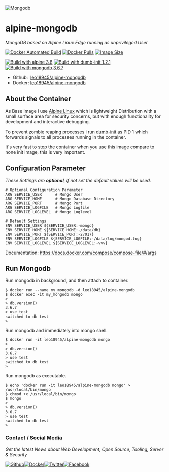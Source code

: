 ![Mongodb](https://webassets.mongodb.com/_com_assets/cms/mongodb-logo-rgb-j6w271g1xn.jpg)

# alpine-mongodb

_MongoDB based on Alpine Linux Edge running as unprivileged User_

[![Docker Automated Build](https://img.shields.io/docker/automated/leo18945/alpine-mongodb.svg)](https://hub.docker.com/r/leo18945/alpine-mongodb/) [![Docker Pulls](https://img.shields.io/docker/pulls/leo18945/alpine-mongodb.svg)](https://hub.docker.com/r/leo18945/alpine-mongodb/) [![Image Size](https://img.shields.io/microbadger/image-size/leo18945/alpine-mongodb/latest.svg)](https://hub.docker.com/r/leo18945/alpine-mongodb/tags/)

[![Build with alpine 3.8](https://img.shields.io/badge/build%20with%20alpine-3.8-blue.svg)](https://github.com/alpinelinux/docker-alpine/) [![Build with dumb-init 1.2.1](https://img.shields.io/badge/build%20with%20dumb--init-1.2.1-blue.svg)](https://github.com/Yelp/dumb-init/tree/v1.2.1/) [![Build with mongodb 3.6.7](https://img.shields.io/badge/build%20with%20mongodb-3.6.7-blue.svg)](https://github.com/mongodb/mongo/tree/v3.6/)

- Github: &nbsp;[leo18945/alpine-mongodb](https://github.com/leo18945/alpine-mongodb)
- Docker: [leo18945/alpine-mongodb](https://hub.docker.com/r/leo18945/alpine-mongodb)

## About the Container

As Base Image i use [Alpine Linux](https://alpinelinux.org/) which is lightweight Distribution with a small surface area for security concerns, but with enough functionality for development and interactive debugging.

To prevent zombie reaping processes i run [dumb-init](https://github.com/Yelp/dumb-init) as PID 1 which forwards signals to all processes running in the container.

It's very fast to stop the container when you use this image compare to none init image, this is very important.

## Configuration Parameter

_These Settings are **optional**, if not set the default values will be used._

```
# Optional Configuration Parameter
ARG SERVICE_USER      # Mongo User
ARG SERVICE_HOME      # Mongo Database Directory
ARG SERVICE_PORT      # Mongo Port
ARG SERVICE_LOGFILE   # Mongo Logfile
ARG SERVICE_LOGLEVEL  # Mongo Loglevel

# Default Settings
ENV SERVICE_USER ${SERVICE_USER:-mongo}
ENV SERVICE_HOME ${SERVICE_HOME:-/data/db}
ENV SERVICE_PORT ${SERVICE_PORT:-27017}
ENV SERVICE_LOGFILE ${SERVICE_LOGFILE:-/data/log/mongod.log}
ENV SERVICE_LOGLEVEL ${SERVICE_LOGLEVEL:-vvv}
```

Documentation: <https://docs.docker.com/compose/compose-file/#/args>

## Run Mongodb

Run mongodb in background, and then attach to container.

```shell
$ docker run --name my_mongodb -d leo18945/alpine-mongodb
$ docker exec -it my_mongodb mongo
> 
> db.version()
3.6.7
> use test
switched to db test
>
```

Run mongodb and immediately into mongo shell.

```shell
$ docker run -it leo18945/alpine-mongodb mongo
> 
> db.version()
3.6.7
> use test
switched to db test
>
```

Run mongodb as executable.

```shell
$ echo 'docker run -it leo18945/alpine-mongodb mongo' > /usr/local/bin/mongo
$ chmod +x /usr/local/bin/mongo
$ mongo
> 
> db.version()
3.6.7
> use test
switched to db test
>
```

### Contact / Social Media

_Get the latest News about Web Development, Open Source, Tooling, Server & Security_

[![Github](https://github.frapsoft.com/social/github.png)](https://github.com/leo18945/)[![Docker](https://github.frapsoft.com/social/docker.png)](https://hub.docker.com/u/leo18945/)[![Twitter](https://github.frapsoft.com/social/twitter.png)](https://twitter.com/leo18945/)[![Facebook](https://github.frapsoft.com/social/facebook.png)](https://www.facebook.com/leo18945/)
